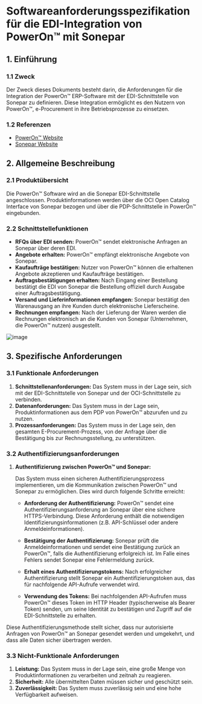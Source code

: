 # Softwareanforderungsspezifikation für die EDI-Integration von PowerOn™ mit Sonepar

## 1. Einführung

### 1.1 Zweck

Der Zweck dieses Dokuments besteht darin, die Anforderungen für die Integration der PowerOn™ ERP-Software mit der EDI-Schnittstelle von Sonepar zu definieren. Diese Integration ermöglicht es den Nutzern von PowerOn™, e-Procurement in ihre Betriebsprozesse zu einsetzen.

### 1.2 Referenzen

- [PowerOn™ Website](https://poweron.software)
- [Sonepar Website](https://sonepar.de)

## 2. Allgemeine Beschreibung

### 2.1 Produktübersicht

Die PowerOn™ Software wird an die Sonepar EDI-Schnittstelle angeschlossen. Produktinformationen werden über die OCI Open Catalog Interface von Sonepar bezogen und über die PDP-Schnittstelle in PowerOn™ eingebunden.

### 2.2 Schnittstellefunktionen

- **RFQs über EDI senden:** PowerOn™ sendet elektronische Anfragen an Sonepar über deren EDI.
- **Angebote erhalten:** PowerOn™ empfängt elektronische Angebote von Sonepar.
- **Kaufaufträge bestätigen:** Nutzer von PowerOn™ können die erhaltenen Angebote akzeptieren und Kaufaufträge bestätigen.
- **Auftragsbestätigungen erhalten:** Nach Eingang einer Bestellung bestätigt die EDI von Sonepar die Bestellung offiziell durch Ausgabe einer Auftragsbestätigung.
- **Versand und Lieferinformationen empfangen:** Sonepar bestätigt den Warenausgang an ihre Kunden durch elektronische Lieferscheine.
- **Rechnungen empfangen:** Nach der Lieferung der Waren werden die Rechnungen elektronisch an die Kunden von Sonepar (Unternehmen, die PowerOn™ nutzen) ausgestellt.

![image](https://github.com/euroblaze/sonepar/assets/7826363/37ba3324-fe69-4b54-ab10-bc5f92893032)

## 3. Spezifische Anforderungen

### 3.1 Funktionale Anforderungen

1. **Schnittstellenanforderungen:** Das System muss in der Lage sein, sich mit der EDI-Schnittstelle von Sonepar und der OCI-Schnittstelle zu verbinden.
2. **Datenanforderungen:** Das System muss in der Lage sein, Produktinformationen aus dem PDP von PowerOn™ abzurufen und zu nutzen.
3. **Prozessanforderungen:** Das System muss in der Lage sein, den gesamten E-Procurement-Prozess, von der Anfrage über die Bestätigung bis zur Rechnungsstellung, zu unterstützen.

### 3.2 Authentifizierungsanforderungen

1. **Authentifizierung zwischen PowerOn™ und Sonepar:** 

    Das System muss einen sicheren Authentifizierungsprozess implementieren, um die Kommunikation zwischen PowerOn™ und Sonepar zu ermöglichen. Dies wird durch folgende Schritte erreicht:

    - **Anforderung der Authentifizierung:** PowerOn™ sendet eine Authentifizierungsanforderung an Sonepar über eine sichere HTTPS-Verbindung. Diese Anforderung enthält die notwendigen Identifizierungsinformationen (z.B. API-Schlüssel oder andere Anmeldeinformationen).

    - **Bestätigung der Authentifizierung:** Sonepar prüft die Anmeldeinformationen und sendet eine Bestätigung zurück an PowerOn™, falls die Authentifizierung erfolgreich ist. Im Falle eines Fehlers sendet Sonepar eine Fehlermeldung zurück.

    - **Erhalt eines Authentifizierungstokens:** Nach erfolgreicher Authentifizierung stellt Sonepar ein Authentifizierungstoken aus, das für nachfolgende API-Aufrufe verwendet wird. 

    - **Verwendung des Tokens:** Bei nachfolgenden API-Aufrufen muss PowerOn™ dieses Token im HTTP Header (typischerweise als Bearer Token) senden, um seine Identität zu bestätigen und Zugriff auf die EDI-Schnittstelle zu erhalten.

Diese Authentifizierungsmethode stellt sicher, dass nur autorisierte Anfragen von PowerOn™ an Sonepar gesendet werden und umgekehrt, und dass alle Daten sicher übertragen werden. 


### 3.3 Nicht-Funktionale Anforderungen

1. **Leistung:** Das System muss in der Lage sein, eine große Menge von Produktinformationen zu verarbeiten und zeitnah zu reagieren.
2. **Sicherheit:** Alle übermittelten Daten müssen sicher und geschützt sein.
3. **Zuverlässigkeit:** Das System muss zuverlässig sein und eine hohe Verfügbarkeit aufweisen.
